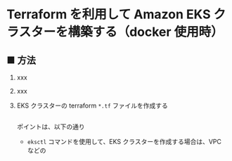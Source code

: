 # Terraform を利用して Amazon EKS クラスターを構築する（docker 使用時）

## ■ 方法

1. xxx

1. xxx


1. EKS クラスターの terraform `*.tf` ファイルを作成する
    ```
    ```

    ポイントは、以下の通り

    - `eksctl` コマンドを使用して、EKS クラスターを作成する場合は、VPC などの   